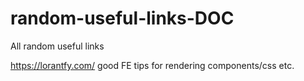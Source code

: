 # random-useful-links-DOC
All random useful links


https://lorantfy.com/      good FE tips for rendering components/css etc. 
